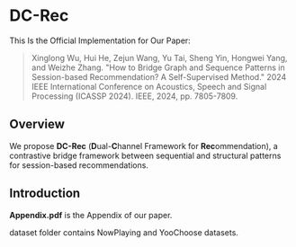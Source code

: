 # DC-Rec

This Is the Official Implementation for Our Paper:
> Xinglong Wu, Hui He, Zejun Wang, Yu Tai, Sheng Yin, Hongwei Yang, and Weizhe Zhang. "How to Bridge Graph and Sequence Patterns in Session-based Recommendation? A Self-Supervised Method." 2024 IEEE International Conference on Acoustics, Speech and Signal Processing (ICASSP 2024). IEEE, 2024, pp. 7805-7809.


## Overview

We propose **DC-Rec** (**D**ual-**C**hannel Framework for **Rec**ommendation), a contrastive bridge framework between sequential and structural patterns for session-based recommendations.


## Introduction

**Appendix.pdf** is the Appendix of our paper.

dataset folder contains NowPlaying and YooChoose datasets.
